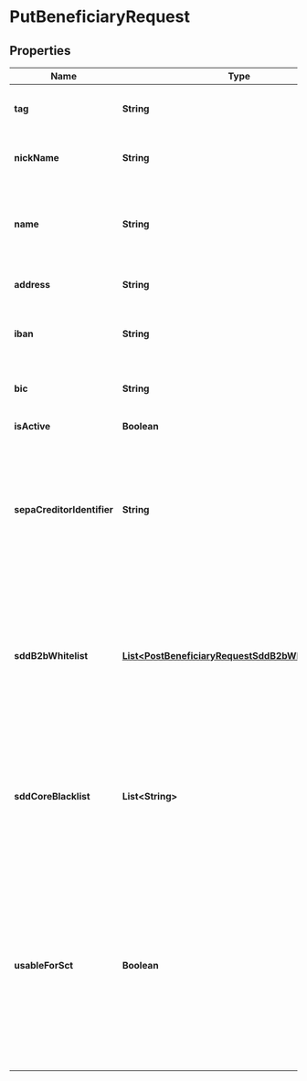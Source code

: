

# PutBeneficiaryRequest


## Properties

| Name | Type | Description | Notes |
|------------ | ------------- | ------------- | -------------|
|**tag** | **String** | Custom data that could be used by caller to search theinstance.  |  [optional] |
|**nickName** | **String** | Name choosen by end user to easily recognize the beneficiary.  |  [optional] |
|**name** | **String** | Beneficiary name, linked to bank account. Allowed characters are * &#x60;a&#x60; to &#x60;z&#x60; * &#x60;A&#x60; to &#x60;Z&#x60;  * &#x60;0&#x60; to &#x60;9&#x60;  * &#x60;/&#x60; &#x60;-&#x60; &#x60;?&#x60; &#x60;:&#x60; &#x60;(&#x60; &#x60;)&#x60; &#x60;.&#x60; &#x60;,&#x60; &#x60;&#39;&#x60; &#x60;+&#x60; &#x60;Space&#x60;  |  [optional] |
|**address** | **String** | Beneficiary address, linked to bank account. |  [optional] |
|**iban** | **String** | Beneficiary International Bank Account Number. Mandatory if usableForSct is true.  |  [optional] |
|**bic** | **String** | Beneficiary Bank Identifier Code. Mandatory if usableForSct is true.  |  [optional] |
|**isActive** | **Boolean** | Beneficiary is activate. |  [optional] |
|**sepaCreditorIdentifier** | **String** | Beneficiary SEPA Creditor Identifier. Mandatory to validate incoming direct debit, useless other wise. Between 8 and 35 characters. If sddB2bWhitelist or sddCoreBlacklist is provided then sepaCreditorIdentifier is mandatory.  |  [optional] |
|**sddB2bWhitelist** | [**List&lt;PostBeneficiaryRequestSddB2bWhitelistInner&gt;**](PostBeneficiaryRequestSddB2bWhitelistInner.md) | Each unique mandate reference, with its frequency type, must be explicitely allowed when doing B2B Direct Debit. Furthermore, a mandate not used during more than 36 months will be automatically rejected even if in the white list.  |  [optional] |
|**sddCoreBlacklist** | **List&lt;String&gt;** | Core Direct Debit are accepted by default. If a Core mandate is to be refused on reception, it has to be added to this list. If wild char * (star) is used instead of a UMR, all Direct Debit from this beneficiary will be refused.  |  [optional] |
|**usableForSct** | **Boolean** | Indicated if the beneficiary can be used for SEPA Credit Transfer. This field is a conveniant way to filter all beneficiaries for a user that would like to do a Credit Transfer. Indeed, beneficaries are created automatically when receiving a Core Direct Debit and therefor by looking at the list you won&#39;t be able to idnetify which beneficary to use on SCT.  |  [optional] |



